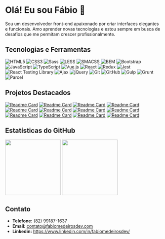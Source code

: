 # Olá! Eu sou Fábio 👋

Sou um desenvolvedor front-end apaixonado por criar interfaces elegantes e funcionais. Amo aprender novas tecnologias e estou sempre em busca de desafios que me permitam crescer profissionalmente.

## Tecnologias e Ferramentas

![HTML5](https://img.shields.io/badge/-HTML5-E34F26?style=flat&logo=html5&logoColor=white)
![CSS3](https://img.shields.io/badge/-CSS3-1572B6?style=flat&logo=css3&logoColor=white)
![Sass](https://img.shields.io/badge/-Sass-CC6699?style=flat&logo=sass&logoColor=white)
![LESS](https://img.shields.io/badge/-LESS-1D365D?style=flat&logo=less&logoColor=white)
![SMACSS](https://img.shields.io/badge/-SMACSS-1F77B4?style=flat&logo=smacss&logoColor=white)
![BEM](https://img.shields.io/badge/-BEM-61DAFB?style=flat&logo=bem&logoColor=white)
![Bootstrap](https://img.shields.io/badge/-Bootstrap-563D7C?style=flat&logo=bootstrap&logoColor=white)
![JavaScript](https://img.shields.io/badge/-JavaScript-F7DF1E?style=flat&logo=javascript&logoColor=black)
![TypeScript](https://img.shields.io/badge/-TypeScript-007ACC?style=flat&logo=typescript&logoColor=white)
![Vue.js](https://img.shields.io/badge/-Vue.js-4FC08D?style=flat&logo=vue.js&logoColor=white)
![React](https://img.shields.io/badge/-React-61DAFB?style=flat&logo=react&logoColor=white)
![Redux](https://img.shields.io/badge/-Redux-764ABC?style=flat&logo=redux&logoColor=white)
![Jest](https://img.shields.io/badge/-Jest-C21325?style=flat&logo=jest&logoColor=white)
![React Testing Library](https://img.shields.io/badge/-React%20Testing%20Library-E33332?style=flat&logo=testing-library&logoColor=white)
![Ajax](https://img.shields.io/badge/-Ajax-003B57?style=flat&logo=ajax&logoColor=white)
![jQuery](https://img.shields.io/badge/-jQuery-0769AD?style=flat&logo=jquery&logoColor=white)
![Git](https://img.shields.io/badge/-Git-F05032?style=flat&logo=git&logoColor=white)
![GitHub](https://img.shields.io/badge/-GitHub-181717?style=flat&logo=github&logoColor=white)
![Gulp](https://img.shields.io/badge/-Gulp-CF4647?style=flat&logo=gulp&logoColor=white)
![Grunt](https://img.shields.io/badge/-Grunt-FBAA28?style=flat&logo=grunt&logoColor=white)
![Parcel](https://img.shields.io/badge/-Parcel-BDB76B?style=flat&logo=parcel&logoColor=white)

## Projetos Destacados

[![Readme Card](https://github-readme-stats.vercel.app/api/pin/?username=FabioMedeiros1000&repo=portfolio&show_icons=true&bg_color=edebe6&title_color=d3643b&text_color=403b33&icon_color=d3643b&cache_seconds=0&random=123)](https://github.com/FabioMedeiros1000/portfolio)
[![Readme Card](https://github-readme-stats.vercel.app/api/pin/?username=FabioMedeiros1000&repo=efood&show_icons=true&bg_color=edebe6&title_color=d3643b&text_color=403b33&icon_color=d3643b&cache_seconds=0)](https://github.com/FabioMedeiros1000/efood)
[![Readme Card](https://github-readme-stats.vercel.app/api/pin/?username=FabioMedeiros1000&repo=code-connect-next&show_icons=true&bg_color=edebe6&title_color=d3643b&text_color=403b33&icon_color=d3643b&cache_seconds=0)](https://github.com/FabioMedeiros1000/code-connect-next)
[![Readme Card](https://github-readme-stats.vercel.app/api/pin/?username=FabioMedeiros1000&repo=agenda-contatos-react&show_icons=true&bg_color=edebe6&title_color=d3643b&text_color=403b33&icon_color=d3643b&cache_seconds=86400)](https://github.com/FabioMedeiros1000/agenda-contatos-react)
[![Readme Card](https://github-readme-stats.vercel.app/api/pin/?username=FabioMedeiros1000&repo=todo-react&show_icons=true&bg_color=edebe6&title_color=d3643b&text_color=403b33&icon_color=d3643b&cache_seconds=86400)](https://github.com/FabioMedeiros1000/todo-react)
[![Readme Card](https://github-readme-stats.vercel.app/api/pin/?username=FabioMedeiros1000&repo=todo-vue&show_icons=true&bg_color=edebe6&title_color=d3643b&text_color=403b33&icon_color=d3643b&cache_seconds=86400)](https://github.com/FabioMedeiros1000/todo-vue)
[![Readme Card](https://github-readme-stats.vercel.app/api/pin/?username=FabioMedeiros1000&repo=calculadora-imc&show_icons=true&bg_color=edebe6&title_color=d3643b&text_color=403b33&icon_color=d3643b&cache_seconds=86400)](https://github.com/FabioMedeiros1000/calculadora-imc)
[![Readme Card](https://github-readme-stats.vercel.app/api/pin/?username=FabioMedeiros1000&repo=clone_disneyplus&show_icons=true&bg_color=edebe6&title_color=d3643b&text_color=403b33&icon_color=d3643b&cache_seconds=86400)](https://github.com/FabioMedeiros1000/clone_disneyplus)
[![Readme Card](https://github-readme-stats.vercel.app/api/pin/?username=FabioMedeiros1000&repo=desafio-alura-gemini-quiz&show_icons=true&bg_color=edebe6&title_color=d3643b&text_color=403b33&icon_color=d3643b&cache_seconds=86400)](https://github.com/FabioMedeiros1000/desafio-alura-gemini-quiz)
[![Readme Card](https://github-readme-stats.vercel.app/api/pin/?username=FabioMedeiros1000&repo=filmeflix-homem-aranha&show_icons=true&bg_color=edebe6&title_color=d3643b&text_color=403b33&icon_color=d3643b&cache_seconds=86400)](https://github.com/FabioMedeiros1000/filmeflix-homem-aranha)
[![Readme Card](https://github-readme-stats.vercel.app/api/pin/?username=FabioMedeiros1000&repo=techbooks&show_icons=true&bg_color=edebe6&title_color=d3643b&text_color=403b33&icon_color=d3643b&cache_seconds=86400)](https://github.com/FabioMedeiros1000/techbooks)
[![Readme Card](https://github-readme-stats.vercel.app/api/pin/?username=FabioMedeiros1000&repo=loja-arduino&show_icons=true&bg_color=edebe6&title_color=d3643b&text_color=403b33&icon_color=d3643b&cache_seconds=86400)](https://github.com/FabioMedeiros1000/loja-arduino) 


## Estatísticas do GitHub

<div>
  <img style="height: 180px" src="https://github-readme-stats.vercel.app/api?username=FabioMedeiros1000&show_icons=true&bg_color=edebe6&title_color=d3643b&text_color=403b33&icon_color=d3643b" />
  <img style="height: 180px" src="https://github-readme-stats.vercel.app/api/top-langs/?username=FabioMedeiros1000&layout=compact&bg_color=edebe6&title_color=d3643b&text_color=403b33&icon_color=d3643b" />
</div>

## Contato

- **Telefone:** (82) 99187-1637
- **Email:** contato@fabiomedeirosdev.com
- **Linkedin:** https://www.linkedin.com/in/fabiomedeirosdev/
